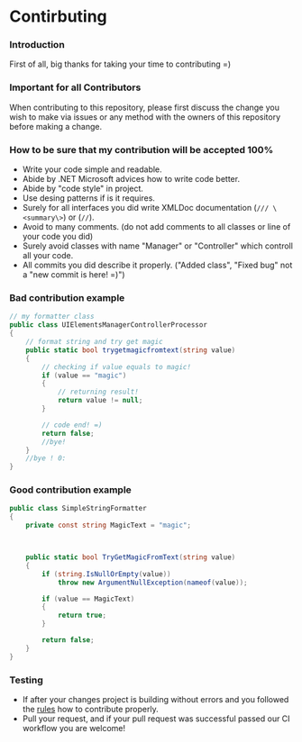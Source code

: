 # Contirbuting

### Introduction
First of all, big thanks for taking your time to contributing =) 

### Important for all Contributors
When contributing to this repository, please first discuss the change you wish to make via issues or any method with the owners of this repository before making a change.

### How to be sure that my contribution will be accepted 100%
* Write your code simple and readable.
* Abide by .NET Microsoft advices how to write code better.
* Abide by "code style" in project.
* Use desing patterns if is it requires.
* Surely for all interfaces you did write XMLDoc documentation (`/// \<summary\>`) or (`//`).
* Avoid to many comments. (do not add comments to all classes or line of your code you did)
* Surely avoid classes with name "Manager" or "Controller" which controll all your code.
* All commits you did describe it properly. ("Added class", "Fixed bug" not a "new commit is here! =)")

### Bad contribution example
```cs
// my formatter class
public class UIElementsManagerControllerProcessor
{
    // format string and try get magic
    public static bool trygetmagicfromtext(string value)
    {
        // checking if value equals to magic!
        if (value == "magic")
        {
            // returning result!
            return value != null;
        }

        // code end! =)
        return false;
        //bye!
    }
    //bye ! 0:
}
```

### Good contribution example
```cs
public class SimpleStringFormatter
{
    private const string MagicText = "magic";



    public static bool TryGetMagicFromText(string value)
    {
        if (string.IsNullOrEmpty(value))
            throw new ArgumentNullException(nameof(value));

        if (value == MagicText)
        {
            return true;
        }

        return false;
    }
}
```

### Testing
* If after your changes project is building without errors and you followed the [rules](https://github.com/sunnamed434/UIElementsUnturned/blob/main/CONTRIBUTING.md#how-to-be-sure-that-my-contribution-will-be-accepted-100) how to contribute properly.
* Pull your request, and if your pull request was successful passed our CI workflow you are welcome!
